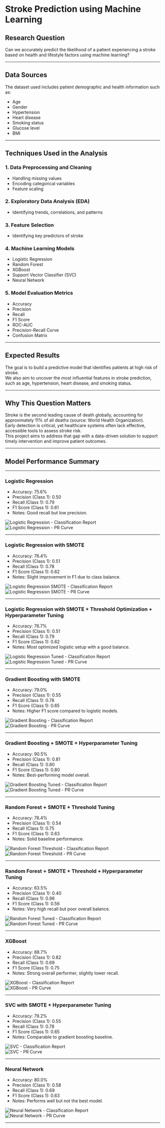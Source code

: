 # Stroke Prediction using Machine Learning

## Research Question

Can we accurately predict the likelihood of a patient experiencing a stroke based on health and lifestyle factors using machine learning?

---

## Data Sources

The dataset used includes patient demographic and health information such as:

- Age  
- Gender  
- Hypertension  
- Heart disease  
- Smoking status  
- Glucose level  
- BMI  

---

## Techniques Used in the Analysis

### 1. Data Preprocessing and Cleaning

- Handling missing values  
- Encoding categorical variables  
- Feature scaling  

### 2. Exploratory Data Analysis (EDA)

- Identifying trends, correlations, and patterns  

### 3. Feature Selection

- Identifying key predictors of stroke  

### 4. Machine Learning Models

- Logistic Regression  
- Random Forest  
- XGBoost  
- Support Vector Classifier (SVC)  
- Neural Network  

### 5. Model Evaluation Metrics

- Accuracy  
- Precision  
- Recall  
- F1 Score  
- ROC-AUC  
- Precision-Recall Curve  
- Confusion Matrix  

---

## Expected Results

The goal is to build a predictive model that identifies patients at high risk of stroke.  
We also aim to uncover the most influential features in stroke prediction, such as age, hypertension, heart disease, and smoking status.

---

## Why This Question Matters

Stroke is the second leading cause of death globally, accounting for approximately 11% of all deaths (source: World Health Organization).  
Early detection is critical, yet healthcare systems often lack effective, accessible tools to assess stroke risk.  
This project aims to address that gap with a data-driven solution to support timely intervention and improve patient outcomes.

---

## Model Performance Summary

---

### Logistic Regression

- Accuracy: 75.6%  
- Precision (Class 1): 0.50  
- Recall (Class 1): 0.79  
- F1 Score (Class 1): 0.61  
- Notes: Good recall but low precision.  

![Logistic Regression - Classification Report](data/classification_report_and_confusion_matrix_Logistic_Regression.png)  
![Logistic Regression - PR Curve](data/precision_recall_threshold_plot_LogisticRegression.png)

---

### Logistic Regression with SMOTE

- Accuracy: 76.4%  
- Precision (Class 1): 0.51  
- Recall (Class 1): 0.78  
- F1 Score (Class 1): 0.62  
- Notes: Slight improvement in F1 due to class balance.  

![Logistic Regression SMOTE - Classification Report](data/classification_report_and_confusion_matrix_Logistic_Regression_SMOTE.png)  
![Logistic Regression SMOTE - PR Curve](data/precision_recall_threshold_plot_LogisticRegression_SMOTE.png)

---

### Logistic Regression with SMOTE + Threshold Optimization + Hyperparameter Tuning

- Accuracy: 76.7%  
- Precision (Class 1): 0.51  
- Recall (Class 1): 0.79  
- F1 Score (Class 1): 0.62  
- Notes: Most optimized logistic setup with a good balance.  

![Logistic Regression Tuned - Classification Report](data/classification_report_and_confusion_matrix_Logistic_Regression_Tuned_SMOTE.png)  
![Logistic Regression Tuned - PR Curve](data/precision_recall_threshold_plot_LogisticRegression_Tuned_SMOTE.png)

---

### Gradient Boosting with SMOTE

- Accuracy: 79.0%  
- Precision (Class 1): 0.55  
- Recall (Class 1): 0.78  
- F1 Score (Class 1): 0.65  
- Notes: Higher F1 score compared to logistic models.  

![Gradient Boosting - Classification Report](data/classification_report_and_confusion_matrix_GradientBoosting_SMOTE.png)  
![Gradient Boosting - PR Curve](data/precision_recall_threshold_plot_GradientBoosting_SMOTE.png)

---

### Gradient Boosting + SMOTE + Hyperparameter Tuning

- Accuracy: 90.5%  
- Precision (Class 1): 0.81  
- Recall (Class 1): 0.80  
- F1 Score (Class 1): 0.80  
- Notes: Best-performing model overall.  

![Gradient Boosting Tuned - Classification Report](data/classification_report_and_confusion_matrix_GradientBoosting_Tuned_SMOTE.png)  
![Gradient Boosting Tuned - PR Curve](data/precision_recall_threshold_plot_GradientBoosting_Tuned_SMOTE.png)

---

### Random Forest + SMOTE + Threshold Tuning

- Accuracy: 78.4%  
- Precision (Class 1): 0.54  
- Recall (Class 1): 0.75  
- F1 Score (Class 1): 0.63  
- Notes: Solid baseline performance.  

![Random Forest Threshold - Classification Report](data/classification_report_and_confusion_matrix_RandomForestClassifier_SMOTE.png)  
![Random Forest Threshold - PR Curve](data/precision_recall_threshold_plot_RandomForestClassifier_Threshold_SMOTE.png)

---

### Random Forest + SMOTE + Threshold + Hyperparameter Tuning

- Accuracy: 63.5%  
- Precision (Class 1): 0.40  
- Recall (Class 1): 0.96  
- F1 Score (Class 1): 0.56  
- Notes: Very high recall but poor overall balance.  

![Random Forest Tuned - Classification Report](data/classification_report_and_confusion_matrix_RandomForestClassifier_Tuned_SMOTE.png)  
![Random Forest Tuned - PR Curve](data/precision_recall_threshold_plot_RandomForestClassifier_Tuned_SMOTE.png)

---

### XGBoost

- Accuracy: 88.7%  
- Precision (Class 1): 0.82  
- Recall (Class 1): 0.69  
- F1 Score (Class 1): 0.75  
- Notes: Strong overall performer, slightly lower recall.  

![XGBoost - Classification Report](data/classification_report_and_confusion_matrix_XGBoost_Tuned_SMOTE.png)  
![XGBoost - PR Curve](data/precision_recall_threshold_plot_XgBoost.png)

---

### SVC with SMOTE + Hyperparameter Tuning

- Accuracy: 79.2%  
- Precision (Class 1): 0.55  
- Recall (Class 1): 0.78  
- F1 Score (Class 1): 0.65  
- Notes: Comparable to gradient boosting baseline.  

![SVC - Classification Report](data/classification_report_and_confusion_matrix_SVC_Tuned_SMOTE.png)  
![SVC - PR Curve](data/precision_recall_threshold_plot_SVC.png)

---

### Neural Network

- Accuracy: 80.0%  
- Precision (Class 1): 0.58  
- Recall (Class 1): 0.69  
- F1 Score (Class 1): 0.63  
- Notes: Performs well but not the best model.  

![Neural Network - Classification Report](data/classification_report_and_confusion_NN.png)  
![Neural Network - PR Curve](precision_recall_threshold_plot_NN.png)

---
